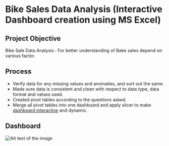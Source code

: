 # Bike Sales Data Analysis (Interactive Dashboard creation using MS Excel)

## **Project Objective**

Bike Sale Data Analysis :
               For better understanding of Bake sales depend on various factor.


## **Process**

- Verify data for any missing values and anomalies, and sort out the same.
- Made sure data is consistent and clean with respect to data type, data format and values used.
- Created pivot tables according to the questions asked.
- Merge all pivot tables into one dashboard and apply slicer to make <a href="[https://github.com/sandeepkumar96674/Vrinda-Store-Data-Analysis/blob/main/Vrinda%20Sales%20(Sandeep%20).png](https://github.com/sandeepkumar96674/Bike_Sales_Data_Analysis-/blob/main/Screenshot%202024-03-26%20132810.png)">dashboard interactive</a> and dynamic.



## **Dashboard**

![Alt text of the image]([https://github.com/sandeepkumar96674/Vrinda-Store-Data-Analysis/blob/main/Vrinda%20Sales%20(Sandeep%20).png](https://github.com/sandeepkumar96674/Bike_Sales_Data_Analysis-/blob/main/Screenshot%202024-03-26%20132810.png))


